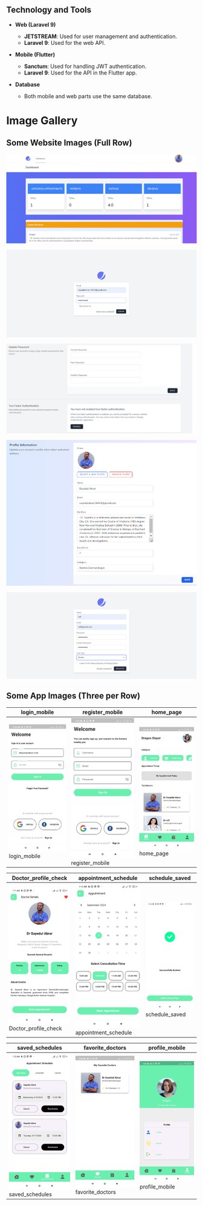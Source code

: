 ## Technology and Tools

- **Web (Laravel 9)**
  - **JETSTREAM**: Used for user management and authentication.
  - **Laravel 9**: Used for the web API.

- **Mobile (Flutter)**
  - **Sanctum**: Used for handling JWT authentication.
  - **Laravel  9**: Used for the API in the Flutter app.

- **Database**
  - Both mobile and web parts use the same database.
# Image Gallery

## Some Website Images (Full Row)
![dashboard.PNG](Laravel_Backend_api_for_app_web/public/images/dashboard.PNG)

![login.PNG](Laravel_Backend_api_for_app_web/public/images/login.PNG)

![other_jetstream_features.PNG](Laravel_Backend_api_for_app_web/public/images/other_jetstream_features.PNG)

![profile.PNG](Laravel_Backend_api_for_app_web/public/images/profile.PNG)

![register.PNG](Laravel_Backend_api_for_app_web/public/images/register.PNG)

## Some App Images (Three per Row)

| login_mobile | register_mobile | home_page |
|--------------|-----------------|-----------|
| ![login_mobile](Laravel_Backend_api_for_app_web/public/images/login_mobile.jpg)<br>login_mobile | ![register_mobile](Laravel_Backend_api_for_app_web/public/images/register_mobile.jpg)<br>register_mobile | ![home_page](Laravel_Backend_api_for_app_web/public/images/home_page.jpg)<br>home_page |

| Doctor_profile_check | appointment_schedule | schedule_saved |
|----------------------|-----------------------|----------------|
| ![Doctor_profile_check](Laravel_Backend_api_for_app_web/public/images/Doctor_profile_check.jpg)<br>Doctor_profile_check | ![appointment_schedule](Laravel_Backend_api_for_app_web/public/images/appointment_schedule.jpg)<br>appointment_schedule | ![schedule_saved](Laravel_Backend_api_for_app_web/public/images/schedule%20saved.jpg)<br>schedule_saved |

| saved_schedules | favorite_doctors | profile_mobile |
|-----------------|------------------|----------------|
| ![saved_schedules](Laravel_Backend_api_for_app_web/public/images/saved_schedules.jpg)<br>saved_schedules | ![favorite_doctors](Laravel_Backend_api_for_app_web/public/images/favorite_doctors.jpg)<br>favorite_doctors | ![profile_mobile](Laravel_Backend_api_for_app_web/public/images/profile_mobile.jpg)<br>profile_mobile |

